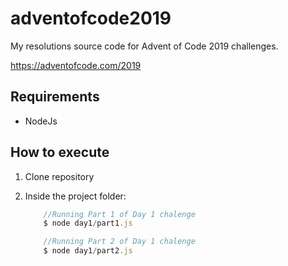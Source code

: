 # adventofcode2019

My resolutions source code for Advent of Code 2019 challenges.

https://adventofcode.com/2019


## Requirements

* NodeJs

## How to execute

1. Clone repository

1. Inside the project folder:

    ```javascript
        //Running Part 1 of Day 1 chalenge
        $ node day1/part1.js

        //Running Part 2 of Day 1 chalenge
        $ node day1/part2.js
    ```
